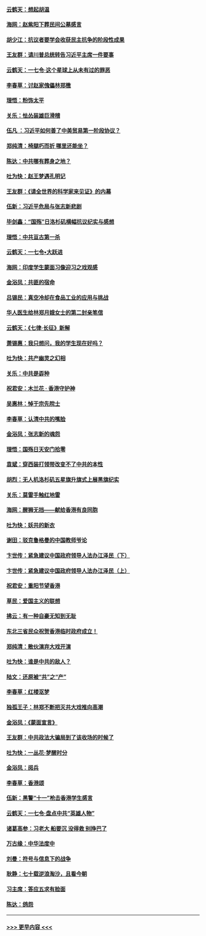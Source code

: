 #### [云鹤天：想起胡温](../pages/nsc993/n11600033.md?t=10202311) 
#### [海网：赵紫阳下葬民间公墓感言](../pages/nsc993/n11600021.md?t=10202311) 
#### [胡少江：抗议者要学会收获民主抗争的阶段性成果](../pages/nsc993/n11599626.md?t=10202311) 
#### [王友群：请川普总统转告习近平主席一件要事](../pages/nsc993/n11599533.md?t=10202311) 
#### [云鹤天：一七令‧这个星球上从未有过的罪恶](../pages/nsc993/n11598881.md?t=10202311) 
#### [李春草：讨赵家傀儡林郑檄](../pages/nsc993/n11598789.md?t=10202311) 
#### [理悟：粉饰太平](../pages/nsc993/n11598776.md?t=10202311) 
#### [关乐：怯怂装雄巨滑稽](../pages/nsc993/n11598767.md?t=10202311) 
#### [伍凡 ：习近平如何善了中美贸易第一阶段协议？](../pages/nsc993/n11596305.md?t=10202311) 
#### [郑纯清：椅腿朽而折 哪里还能坐？](../pages/nsc993/n11596273.md?t=10202311) 
#### [陈达：中共哪有葬身之地？](../pages/nsc993/n11596253.md?t=10202311) 
#### [吐为快：赵王梦遇孔明记](../pages/nsc993/n11596208.md?t=10202311) 
#### [王友群：《请全世界的科学家来见证》的内幕](../pages/nsc993/n11594091.md?t=10202311) 
#### [伍新：习近平危局与张志新悲剧](../pages/nsc993/n11594089.md?t=10202311) 
#### [毕剑鑫：“国殇”日洛杉矶横幅抗议纪实与感想](../pages/nsc993/n11591301.md?t=10202311) 
#### [理悟：中共亘古第一杀](../pages/nsc993/n11590734.md?t=10202311) 
#### [云鹤天：一七令•大跃进](../pages/nsc993/n11590699.md?t=10202311) 
#### [海网：印度学生蒙面习像迎习之戏观感](../pages/nsc993/n11590675.md?t=10202311) 
#### [金浴凤：共匪的宿命](../pages/nsc993/n11586383.md?t=10202311) 
#### [吕锡民：真空冷却在食品工业的应用与挑战](../pages/nsc993/n11585819.md?t=10202311) 
#### [华人医生给林郑月娥女士的第二封亲笔信](../pages/nsc993/n11585124.md?t=10202311) 
#### [云鹤天：《七律·长征》新解](../pages/nsc993/n11584578.md?t=10202311) 
#### [萧锡惠：我只想问，我的学生现在好吗？](../pages/nsc993/n11583828.md?t=10202311) 
#### [吐为快：共产幽灵之幻相](../pages/nsc993/n11583224.md?t=10202311) 
#### [关乐：中共是孬种](../pages/nsc993/n11582099.md?t=10202311) 
#### [祝君安：木兰花 · 香港守护神](../pages/nsc993/n11581782.md?t=10202311) 
#### [吴惠林：悼于宗先院士](../pages/nsc993/n11580283.md?t=10202311) 
#### [李春草：认清中共的嘴脸](../pages/nsc993/n11579954.md?t=10202311) 
#### [金浴凤：张志新的魂怨](../pages/nsc993/n11579913.md?t=10202311) 
#### [理悟：国殇日天安门拾零](../pages/nsc993/n11579843.md?t=10202311) 
#### [袁斌：穿西装打领带改变不了中共的本性](../pages/nsc993/n11579814.md?t=10202311) 
#### [胡烈：无人机洛杉矶五星旗升旗式上展黑旗纪实](../pages/nsc993/n11579322.md?t=10202311) 
#### [关乐：莫雷手触红地雷](../pages/nsc993/n11577862.md?t=10202311) 
#### [海网：醒狮无挡——献给香港有良同胞](../pages/nsc993/n11577835.md?t=10202311) 
#### [吐为快：妖共的新衣](../pages/nsc993/n11577575.md?t=10202311) 
#### [谢田：驳克鲁格曼的中国教师爷论](../pages/nsc993/n11575034.md?t=10202311) 
#### [卞世传：紧急建议中国政府领导人法办江泽民（下）](../pages/nsc993/n11573390.md?t=10202311) 
#### [卞世传：紧急建议中国政府领导人法办江泽民（上）](../pages/nsc993/n11573208.md?t=10202311) 
#### [祝君安：重阳节望香港](../pages/nsc993/n11573190.md?t=10202311) 
#### [草民：爱国主义的联想](../pages/nsc993/n11572333.md?t=10202311) 
#### [拂云：有一种自豪无知到无耻](../pages/nsc993/n11572006.md?t=10202311) 
#### [东北三省民众祝贺香港临时政府成立！](../pages/nsc993/n11571215.md?t=10202311) 
#### [郑纯清：散伙演弃大戏开演](../pages/nsc993/n11570826.md?t=10202311) 
#### [吐为快：谁是中共的敌人？](../pages/nsc993/n11570817.md?t=10202311) 
#### [陆文：还原被“共”之“产”](../pages/nsc993/n11570798.md?t=10202311) 
#### [李春草：红楼沤梦](../pages/nsc993/n11569673.md?t=10202311) 
#### [独孤王子：林郑不断把灭共大戏推向高潮](../pages/nsc993/n11569381.md?t=10202311) 
#### [金浴凤：《蒙面宣言》](../pages/nsc993/n11569368.md?t=10202311) 
#### [王友群：中共政法大骗局到了该收场的时候了](../pages/nsc993/n11568940.md?t=10202311) 
#### [吐为快：一丛花‧梦醒时分](../pages/nsc993/n11567491.md?t=10202311) 
#### [金浴凤：阅兵](../pages/nsc993/n11567454.md?t=10202311) 
#### [李春草：香港颂](../pages/nsc993/n11567444.md?t=10202311) 
#### [伍新：黑警“十一”枪击香港学生感言](../pages/nsc993/n11567426.md?t=10202311) 
#### [云鹤天：一七令‧盘点中共“英雄人物”](../pages/nsc993/n11567091.md?t=10202311) 
#### [诸葛高参：习老大 船要沉 没得救 别挣巴了](../pages/nsc993/n11566976.md?t=10202311) 
#### [万古缘：中华法度中](../pages/nsc993/n11566726.md?t=10202311) 
#### [刘曼：符号与信息下的战争](../pages/nsc993/n11564655.md?t=10202311) 
#### [耿静：七十载逆浪淘沙，且看今朝](../pages/nsc993/n11564520.md?t=10202311) 
#### [习主席：答应五求有脸面](../pages/nsc993/n11563953.md?t=10202311) 
#### [陈达：鸽怨](../pages/nsc993/n11561879.md?t=10202311) 

----
#### [ >>> 更早内容 <<< ](../indexes/nsc993-earlier.md)
